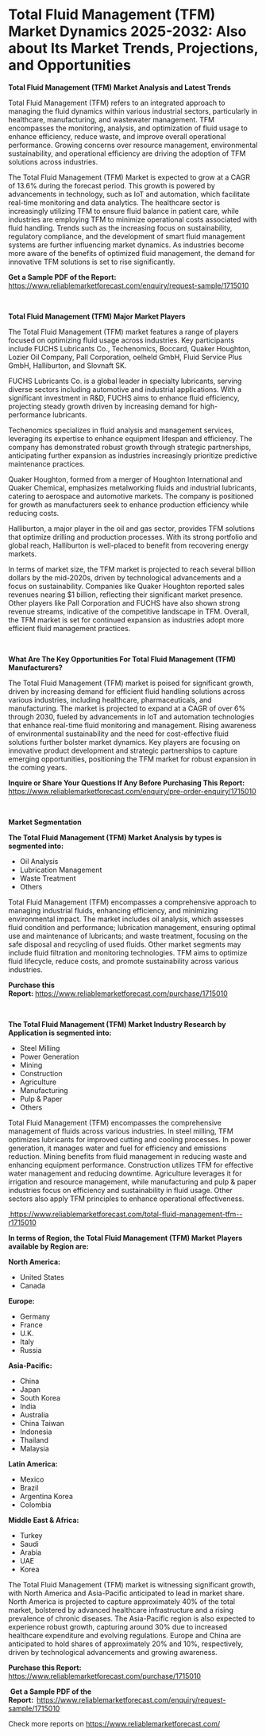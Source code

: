 <p><h1>Total Fluid Management (TFM) Market Dynamics 2025-2032: Also about Its Market Trends, Projections, and Opportunities</h1></p><p><strong>Total Fluid Management (TFM) Market Analysis and Latest Trends</strong></p>
<p><p>Total Fluid Management (TFM) refers to an integrated approach to managing the fluid dynamics within various industrial sectors, particularly in healthcare, manufacturing, and wastewater management. TFM encompasses the monitoring, analysis, and optimization of fluid usage to enhance efficiency, reduce waste, and improve overall operational performance. Growing concerns over resource management, environmental sustainability, and operational efficiency are driving the adoption of TFM solutions across industries.</p><p>The Total Fluid Management (TFM) Market is expected to grow at a CAGR of 13.6% during the forecast period. This growth is powered by advancements in technology, such as IoT and automation, which facilitate real-time monitoring and data analytics. The healthcare sector is increasingly utilizing TFM to ensure fluid balance in patient care, while industries are employing TFM to minimize operational costs associated with fluid handling. Trends such as the increasing focus on sustainability, regulatory compliance, and the development of smart fluid management systems are further influencing market dynamics. As industries become more aware of the benefits of optimized fluid management, the demand for innovative TFM solutions is set to rise significantly.</p></p>
<p><strong>Get a Sample PDF of the Report:&nbsp;</strong> <a href="https://www.reliablemarketforecast.com/enquiry/request-sample/1715010?utm_campaign=3512&utm_medium=2&utm_source=Github&utm_content=ia&utm_term=28032025&utm_id=total-fluid-management-tfm">https://www.reliablemarketforecast.com/enquiry/request-sample/1715010</a></p>
<p>&nbsp;</p>
<p><strong>Total Fluid Management (TFM) Major Market Players</strong></p>
<p><p>The Total Fluid Management (TFM) market features a range of players focused on optimizing fluid usage across industries. Key participants include FUCHS Lubricants Co., Techenomics, Boccard, Quaker Houghton, Lozier Oil Company, Pall Corporation, oelheld GmbH, Fluid Service Plus GmbH, Halliburton, and Slovnaft SK.</p><p>FUCHS Lubricants Co. is a global leader in specialty lubricants, serving diverse sectors including automotive and industrial applications. With a significant investment in R&D, FUCHS aims to enhance fluid efficiency, projecting steady growth driven by increasing demand for high-performance lubricants.</p><p>Techenomics specializes in fluid analysis and management services, leveraging its expertise to enhance equipment lifespan and efficiency. The company has demonstrated robust growth through strategic partnerships, anticipating further expansion as industries increasingly prioritize predictive maintenance practices.</p><p>Quaker Houghton, formed from a merger of Houghton International and Quaker Chemical, emphasizes metalworking fluids and industrial lubricants, catering to aerospace and automotive markets. The company is positioned for growth as manufacturers seek to enhance production efficiency while reducing costs.</p><p>Halliburton, a major player in the oil and gas sector, provides TFM solutions that optimize drilling and production processes. With its strong portfolio and global reach, Halliburton is well-placed to benefit from recovering energy markets.</p><p>In terms of market size, the TFM market is projected to reach several billion dollars by the mid-2020s, driven by technological advancements and a focus on sustainability. Companies like Quaker Houghton reported sales revenues nearing $1 billion, reflecting their significant market presence. Other players like Pall Corporation and FUCHS have also shown strong revenue streams, indicative of the competitive landscape in TFM. Overall, the TFM market is set for continued expansion as industries adopt more efficient fluid management practices.</p></p>
<p>&nbsp;</p>
<p><strong>What Are The Key Opportunities For Total Fluid Management (TFM) Manufacturers?</strong></p>
<p><p>The Total Fluid Management (TFM) market is poised for significant growth, driven by increasing demand for efficient fluid handling solutions across various industries, including healthcare, pharmaceuticals, and manufacturing. The market is projected to expand at a CAGR of over 6% through 2030, fueled by advancements in IoT and automation technologies that enhance real-time fluid monitoring and management. Rising awareness of environmental sustainability and the need for cost-effective fluid solutions further bolster market dynamics. Key players are focusing on innovative product development and strategic partnerships to capture emerging opportunities, positioning the TFM market for robust expansion in the coming years.</p></p>
<p><strong>Inquire or Share Your Questions If Any Before Purchasing This Report:</strong> <a href="https://www.reliablemarketforecast.com/enquiry/pre-order-enquiry/1715010?utm_campaign=3512&utm_medium=2&utm_source=Github&utm_content=ia&utm_term=28032025&utm_id=total-fluid-management-tfm">https://www.reliablemarketforecast.com/enquiry/pre-order-enquiry/1715010</a></p>
<p>&nbsp;</p>
<p><strong>Market Segmentation</strong></p>
<p><strong>The Total Fluid Management (TFM) Market Analysis by types is segmented into:</strong></p>
<p><ul><li>Oil Analysis</li><li>Lubrication Management</li><li>Waste Treatment</li><li>Others</li></ul></p>
<p><p>Total Fluid Management (TFM) encompasses a comprehensive approach to managing industrial fluids, enhancing efficiency, and minimizing environmental impact. The market includes oil analysis, which assesses fluid condition and performance; lubrication management, ensuring optimal use and maintenance of lubricants; and waste treatment, focusing on the safe disposal and recycling of used fluids. Other market segments may include fluid filtration and monitoring technologies. TFM aims to optimize fluid lifecycle, reduce costs, and promote sustainability across various industries.</p></p>
<p><strong>Purchase this Report:&nbsp;</strong><a href="https://www.reliablemarketforecast.com/purchase/1715010?utm_campaign=3512&utm_medium=2&utm_source=Github&utm_content=ia&utm_term=28032025&utm_id=total-fluid-management-tfm">https://www.reliablemarketforecast.com/purchase/1715010</a></p>
<p>&nbsp;</p>
<p><strong>The Total Fluid Management (TFM) Market Industry Research by Application is segmented into:</strong></p>
<p><ul><li>Steel Milling</li><li>Power Generation</li><li>Mining</li><li>Construction</li><li>Agriculture</li><li>Manufacturing</li><li>Pulp & Paper</li><li>Others</li></ul></p>
<p><p>Total Fluid Management (TFM) encompasses the comprehensive management of fluids across various industries. In steel milling, TFM optimizes lubricants for improved cutting and cooling processes. In power generation, it manages water and fuel for efficiency and emissions reduction. Mining benefits from fluid management in reducing waste and enhancing equipment performance. Construction utilizes TFM for effective water management and reducing downtime. Agriculture leverages it for irrigation and resource management, while manufacturing and pulp & paper industries focus on efficiency and sustainability in fluid usage. Other sectors also apply TFM principles to enhance operational effectiveness.</p></p>
<p><a href="https://www.reliablemarketforecast.com/total-fluid-management-tfm--r1715010?utm_campaign=3512&utm_medium=2&utm_source=Github&utm_content=ia&utm_term=28032025&utm_id=total-fluid-management-tfm">&nbsp;https://www.reliablemarketforecast.com/total-fluid-management-tfm--r1715010</a></p>
<p><strong>In terms of Region, the Total Fluid Management (TFM) Market Players available by Region are:</strong></p>
<p>
    <p> <strong> North America: </strong>
        <ul>
            <li>United States</li>
            <li>Canada</li>
        </ul>
        </p> 
    <p> <strong> Europe: </strong>
        <ul>
            <li>Germany</li>
            <li>France</li>
            <li>U.K.</li>
            <li>Italy</li>
            <li>Russia</li>
        </ul>
        </p> 
    <p> <strong> Asia-Pacific: </strong>
        <ul>
            <li>China</li>
            <li>Japan</li>
            <li>South Korea</li>
            <li>India</li>
            <li>Australia</li>
            <li>China Taiwan</li>
            <li>Indonesia</li>
            <li>Thailand</li>
            <li>Malaysia</li>
        </ul>
        </p> 
    <p> <strong> Latin America: </strong>
        <ul>
            <li>Mexico</li>
            <li>Brazil</li>
            <li>Argentina Korea</li>
            <li>Colombia</li>
        </ul>
        </p> 
    <p> <strong> Middle East & Africa: </strong>
        <ul>
            <li>Turkey</li>
            <li>Saudi</li>
            <li>Arabia</li>
            <li>UAE</li>
            <li>Korea</li>
        </ul>
    </p>
    </p>
<p><p>The Total Fluid Management (TFM) market is witnessing significant growth, with North America and Asia-Pacific anticipated to lead in market share. North America is projected to capture approximately 40% of the total market, bolstered by advanced healthcare infrastructure and a rising prevalence of chronic diseases. The Asia-Pacific region is also expected to experience robust growth, capturing around 30% due to increased healthcare expenditure and evolving regulations. Europe and China are anticipated to hold shares of approximately 20% and 10%, respectively, driven by technological advancements and growing awareness.</p></p>
<p><strong>Purchase this Report: </strong><a href="https://www.reliablemarketforecast.com/purchase/1715010?utm_campaign=3512&utm_medium=2&utm_source=Github&utm_content=ia&utm_term=28032025&utm_id=total-fluid-management-tfm">https://www.reliablemarketforecast.com/purchase/1715010</a></p>
<p>&nbsp;<strong>Get a Sample PDF of the Report:&nbsp;&nbsp;</strong><a href="https://www.reliablemarketforecast.com/enquiry/request-sample/1715010?utm_campaign=3512&utm_medium=2&utm_source=Github&utm_content=ia&utm_term=28032025&utm_id=total-fluid-management-tfm">https://www.reliablemarketforecast.com/enquiry/request-sample/1715010</a></p>
<p><strong></strong></p>
<p>Check more reports on <a href="https://www.reliablemarketforecast.com/?utm_campaign=3512&utm_medium=2&utm_source=Github&utm_content=ia&utm_term=28032025&utm_id=total-fluid-management-tfm">https://www.reliablemarketforecast.com/</a></p>